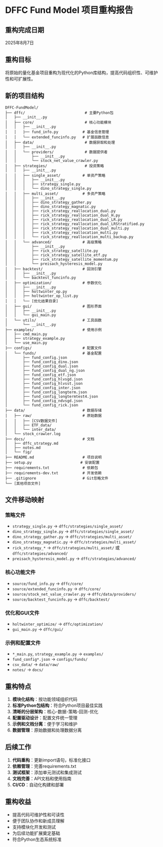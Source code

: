 # DFFC Fund Model 项目重构报告

## 重构完成日期
2025年8月7日

## 重构目标
将原始的量化基金项目重构为现代化的Python库结构，提高代码组织性、可维护性和可扩展性。

## 新的项目结构

```
DFFC-FundModel/
├── dffc/                           # 主要Python包
│   ├── __init__.py
│   ├── core/                       # 核心功能模块
│   │   ├── __init__.py
│   │   ├── fund_info.py           # 基金信息管理
│   │   └── extended_funcinfo.py   # 扩展函数信息
│   ├── data/                       # 数据获取和处理
│   │   ├── __init__.py
│   │   └── providers/              # 数据提供者
│   │       ├── __init__.py
│   │       └── stock_net_value_crawler.py
│   ├── strategies/                 # 投资策略
│   │   ├── __init__.py
│   │   ├── single_asset/          # 单资产策略
│   │   │   ├── __init__.py
│   │   │   ├── strategy_single.py
│   │   │   └── dino_strategy_single.py
│   │   ├── multi_asset/           # 多资产策略
│   │   │   ├── __init__.py
│   │   │   ├── dino_strategy_gather.py
│   │   │   ├── dino_strategy_magnatic.py
│   │   │   ├── rick_strategy_reallocation_dual.py
│   │   │   ├── rick_strategy_reallocation_dual_H.py
│   │   │   ├── rick_strategy_reallocation_dual_LR.py
│   │   │   ├── rick_strategy_reallocation_dual_LRStratified.py
│   │   │   ├── rick_strategy_reallocation_dual_multi.py
│   │   │   ├── rick_strategy_reallocation_multi.py
│   │   │   └── rick_strategy_reallocation_multi_backup.py
│   │   └── advanced/              # 高级策略
│   │       ├── __init__.py
│   │       ├── rick_strategy_satellite.py
│   │       ├── rick_strategy_satellite_etf.py
│   │       ├── rick_strategy_satellite_momentum.py
│   │       └── preisach_hysteresis_model.py
│   ├── backtest/                  # 回测引擎
│   │   ├── __init__.py
│   │   └── backtest_funcinfo.py
│   ├── optimization/              # 参数优化
│   │   ├── __init__.py
│   │   ├── holtwinter_op.py
│   │   ├── holtwinter_op_list.py
│   │   └── [优化结果目录]
│   ├── gui/                       # 图形界面
│   │   ├── __init__.py
│   │   └── gui_main.py
│   └── utils/                     # 工具函数
│       └── __init__.py
├── examples/                      # 使用示例
│   ├── cmd_main.py
│   ├── strategy_example.py
│   └── use_main.py
├── configs/                       # 配置文件
│   └── funds/                     # 基金配置
│       ├── fund_config.json
│       ├── fund_config_dino.json
│       ├── fund_config_dual.json
│       ├── fund_config_dual_ng.json
│       ├── fund_config_etf.json
│       ├── fund_config_hlvsgd.json
│       ├── fund_config_hlvsst.json
│       ├── fund_config_inter.json
│       ├── fund_config_longterm.json
│       ├── fund_config_longtermtest4.json
│       ├── fund_config_ndvsgd.json
│       └── fund_config_rick.json
├── data/                          # 数据存储
│   ├── raw/                       # 原始数据
│   │   ├── [CSV数据文件]
│   │   ├── ETF_data/
│   │   └── inter_data/
│   └── stock_crawler.log
├── docs/                          # 文档
│   ├── dffc_strategy.md
│   ├── notes.md
│   └── fig/
├── README.md                      # 项目说明
├── setup.py                      # 安装配置
├── requirements.txt               # 依赖包
├── requirements-dev.txt           # 开发依赖
├── .gitignore                     # Git忽略文件
└── [其他项目文件]
```

## 文件移动映射

### 策略文件
- `strategy_single.py` → `dffc/strategies/single_asset/`
- `dino_strategy_single.py` → `dffc/strategies/single_asset/`
- `dino_strategy_gather.py` → `dffc/strategies/multi_asset/`
- `dino_strategy_magnatic.py` → `dffc/strategies/multi_asset/`
- `rick_strategy_*` → `dffc/strategies/multi_asset/` 或 `dffc/strategies/advanced/`
- `preisach_hysteresis_model.py` → `dffc/strategies/advanced/`

### 核心功能文件
- `source/fund_info.py` → `dffc/core/`
- `source/extended_funcinfo.py` → `dffc/core/`
- `source/stock_net_value_crawler.py` → `dffc/data/providers/`
- `source/backtest_funcinfo.py` → `dffc/backtest/`

### 优化和GUI文件
- `holtwinter_optimize/` → `dffc/optimization/`
- `gui_main.py` → `dffc/gui/`

### 示例和配置文件
- `*_main.py`, `strategy_example.py` → `examples/`
- `fund_config*.json` → `configs/funds/`
- `csv_data/` → `data/raw/`
- `notes/` → `docs/`

## 重构特点

1. **模块化结构**：按功能领域组织代码
2. **标准Python包结构**：符合Python项目最佳实践
3. **清晰的分层架构**：核心-数据-策略-回测-优化
4. **配置驱动设计**：配置文件统一管理
5. **示例和文档分离**：便于学习和维护
6. **数据管理**：原始数据和处理数据分离

## 后续工作

1. **代码重构**：更新import语句，标准化接口
2. **依赖管理**：完善requirements.txt
3. **测试框架**：添加单元测试和集成测试
4. **文档完善**：API文档和使用指南
5. **CI/CD**：自动化构建和部署

## 重构收益

- 提高代码可维护性和可读性
- 便于团队协作和新成员理解
- 支持模块化开发和测试
- 为后续功能扩展奠定基础
- 符合Python生态系统标准
